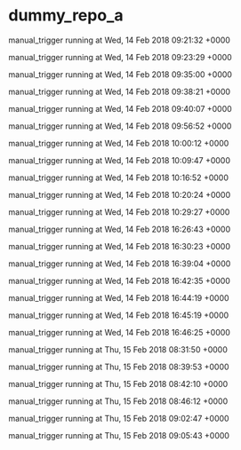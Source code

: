 # dummy_repo_a

manual_trigger running at Wed, 14 Feb 2018 09:21:32 +0000

manual_trigger running at Wed, 14 Feb 2018 09:23:29 +0000

manual_trigger running at Wed, 14 Feb 2018 09:35:00 +0000

manual_trigger running at Wed, 14 Feb 2018 09:38:21 +0000

manual_trigger running at Wed, 14 Feb 2018 09:40:07 +0000

manual_trigger running at Wed, 14 Feb 2018 09:56:52 +0000

manual_trigger running at Wed, 14 Feb 2018 10:00:12 +0000

manual_trigger running at Wed, 14 Feb 2018 10:09:47 +0000

manual_trigger running at Wed, 14 Feb 2018 10:16:52 +0000

manual_trigger running at Wed, 14 Feb 2018 10:20:24 +0000

manual_trigger running at Wed, 14 Feb 2018 10:29:27 +0000

manual_trigger running at Wed, 14 Feb 2018 16:26:43 +0000

manual_trigger running at Wed, 14 Feb 2018 16:30:23 +0000

manual_trigger running at Wed, 14 Feb 2018 16:39:04 +0000

manual_trigger running at Wed, 14 Feb 2018 16:42:35 +0000

manual_trigger running at Wed, 14 Feb 2018 16:44:19 +0000

manual_trigger running at Wed, 14 Feb 2018 16:45:19 +0000

manual_trigger running at Wed, 14 Feb 2018 16:46:25 +0000

manual_trigger running at Thu, 15 Feb 2018 08:31:50 +0000

manual_trigger running at Thu, 15 Feb 2018 08:39:53 +0000

manual_trigger running at Thu, 15 Feb 2018 08:42:10 +0000

manual_trigger running at Thu, 15 Feb 2018 08:46:12 +0000

manual_trigger running at Thu, 15 Feb 2018 09:02:47 +0000

manual_trigger running at Thu, 15 Feb 2018 09:05:43 +0000
